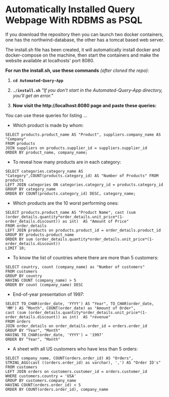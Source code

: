 # Automatically Installed Query Webpage With RDBMS as PSQL

If you download the repository then you can launch two docker containers, one has the northwind-database, the other has a tomcat based web server.

The install.sh file has been created, it will automatically install docker and docker-compose on the machine, 
then start the containers and make the website available at localhosts' port 8080.

**For run the install.sh, use these commands** *(after cloned the repo)*:

1. **```cd Automated-Query-App```**


2. **```./install.sh```** *"If you don't start in the Automated-Query-App directory, you'll get an error."*

3. **Now visit the http://localhost:8080 page and paste these queries:**

You can use these queries for listing ...

- Which product is made by whom:

```
SELECT products.product_name AS "Product", suppliers.company_name AS "Company"
FROM products
JOIN suppliers on products.supplier_id = suppliers.supplier_id
ORDER BY product_name, company_name;
```
- To reveal how many products are in each category:

```
SELECT categories.category_name AS "Category",COUNT(products.category_id) AS "Number of Products" FROM products
LEFT JOIN categories ON categories.category_id = products.category_id
GROUP BY category_name
ORDER BY COUNT(products.category_id) DESC, category_name;
```
- Which products are the 10 worst performing ones:
```
SELECT products.product_name AS "Product Name", cast (sum (order_details.quantity*order_details.unit_price*(1-order_details.discount)) as int)  AS "Amount of Price"
FROM order_details
LEFT JOIN products on products.product_id = order_details.product_id
GROUP BY products.product_name
ORDER BY sum (order_details.quantity*order_details.unit_price*(1-order_details.discount))
LIMIT 10;
```
- To know the list of countries where there are more than 5 customers:
```     
SELECT country, count (company_name) as "Number of customers"
FROM customers
GROUP BY country
HAVING COUNT (company_name) > 5
ORDER BY count (company_name) DESC
```
- End-of-year presentation of 1997:
```
SELECT TO_CHAR(order_date, 'YYYY') AS "Year", TO_CHAR(order_date, 'MM') AS "Month", COUNT(order_date) as "Amount of Order",
cast (sum (order_details.quantity*order_details.unit_price*(1-order_details.discount)) as int)  AS "revenue"
FROM orders
JOIN order_details on order_details.order_id = orders.order_id
GROUP BY "Year", "Month"
HAVING TO_CHAR(order_date, 'YYYY') = '1997'
ORDER BY "Year", "Month"
```
- A sheet with all US customers who have less than 5 orders:
```
SELECT company_name, COUNT(orders.order_id) AS "Orders", STRING_AGG(cast ((orders.order_id) as varchar), ',') AS "Order ID's"
FROM customers
LEFT JOIN orders on customers.customer_id = orders.customer_id
WHERE customers.country = 'USA'
GROUP BY customers.company_name
HAVING COUNT(orders.order_id) < 5
ORDER BY COUNT(orders.order_id), company_name
```
